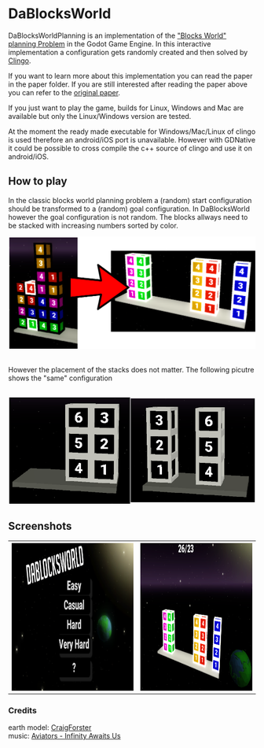 # DaBlocksWorld

DaBlocksWorldPlanning is an implementation of the ["Blocks World" planning Problem](https://en.wikipedia.org/wiki/Blocks_world) in the Godot Game Engine.
In this interactive implementation a configuration gets randomly created and then solved by [Clingo](https://potassco.org/clingo/).


If you want to learn more about this implementation you can read the paper in the paper folder.
If you are still interested after reading the paper above you can refer to the [original paper](https://aaai.org/ojs/index.php/aimagazine/article/view/2673).


If you just want to play the game, builds for Linux, Windows and Mac are available but only the Linux/Windows version are tested.

At the moment the ready made executable for Windows/Mac/Linux of clingo is used therefore an android/iOS port is unavailable.
However with GDNative it could be possible to cross compile the c++ source of clingo and use it on android/iOS.


## How to play

In the classic blocks world planning problem a (random) start configuration should be transformed to a (random) goal configuration.
In DaBlocksWorld however the goal configuration is not random. 
The blocks allways need to be stacked with increasing numbers sorted by color. </br>

<p align="center">
  <img src="https://github.com/CaptainDario/DaBlocksWorld/blob/master/slides/images/start_goal_config_colored.png" width="750"/>
</p>

</br> However the placement of the stacks does not matter. 
The following picutre shows the "same" configuration</br>
</br>

<p align="center">
  <img  src="https://github.com/CaptainDario/DaBlocksWorld/blob/master/paper/images/ambiguous_goal_config.png" width="500"/>
</p>

## Screenshots
<table>
   <tr>
    <th><img src="https://github.com/CaptainDario/DaBlocksWorld/blob/master/paper/images/titleScreen.png" height="300"/></th>
    <th><img src="https://raw.githubusercontent.com/CaptainDario/DaBlocksWorld/master/slides/images/coloredGoalConfig.png" height="300"/></th>
   </tr>
</table>

### Credits

earth model: [CraigForster](https://www.blendswap.com/blend/18286) </br>
music: [Aviators - Infinity Awaits Us](https://www.youtube.com/watch?v=sisGSwT2eN0&t=259s)</br>

